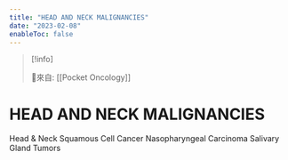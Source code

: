 ```yaml
---
title: "HEAD AND NECK MALIGNANCIES"
date: "2023-02-08"
enableToc: false
---
```


> [!info]
>
> 🌱來自: [[Pocket Oncology]]

# HEAD AND NECK MALIGNANCIES

Head & Neck Squamous Cell Cancer
Nasopharyngeal Carcinoma
Salivary Gland Tumors
